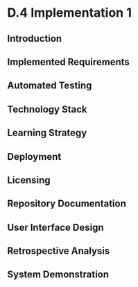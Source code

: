 # D.4 Implementation 1
## Introduction

## Implemented Requirements

## Automated Testing

## Technology Stack

## Learning Strategy

## Deployment

## Licensing

## Repository Documentation

## User Interface Design

## Retrospective Analysis

## System Demonstration

